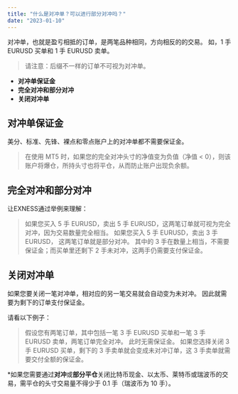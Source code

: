 ```yaml
---
title: "什么是对冲单？可以进行部分对冲吗？"
date: "2023-01-10"
---
```


对冲单，也就是盈亏相抵的订单，是两笔品种相同，方向相反的的交易。 如，1 手 EURUSD 买单和 1 手 EURUSD 卖单。

> 请注意：后缀不一样的订单不可视为对冲单。

- **对冲单保证金**
- **完全对冲和部分对冲**
- **关闭对冲单**

## **对冲单保证金**

美分、标准、先锋、裸点和零点账户上的对冲单都不需要保证金。

> 在使用 MT5 时，如果您的完全对冲头寸的净值变为负值（净值 < 0），则该账户将爆仓，所持头寸也将平仓，从而防止账户出现负余额。

## **完全对冲和部分对冲**

让EXNESS通过举例来理解：

> 如果您买入 5 手 EURUSD，卖出 5 手 EURUSD，这两笔订单就可视为完全对冲，因为交易数量完全相当。
> 如果您买入 5 手 EURUSD，卖出 3 手 EURUSD， 这两笔订单就是部分对冲。 其中的 3 手在数量上相当，不需要保证金；而买单里还剩下 2 手未对冲，这两手仍需要支付保证金。

## **关闭对冲单**

如果您要关闭一笔对冲单，相对应的另一笔交易就会自动变为未对冲。 因此就需要为剩下的订单支付保证金。

请看以下例子：

> 假设您有两笔订单，其中包括一笔 3 手 EURUSD 买单和一笔 3 手 EURUSD 卖单，两笔订单完全对冲。 此时无需保证金。
> 如果您选择关闭 3 手 EURUSD 买单，剩下的 3 手卖单就会变成未对冲订单，这 3 手卖单就需要交付全额的保证金。

*如果您需要通过**对冲**或**部分平仓**关闭比特币现金、以太币、莱特币或瑞波币的交易，需平仓的头寸交易量不得少于 0.1 手（瑞波币为 10 手）。
